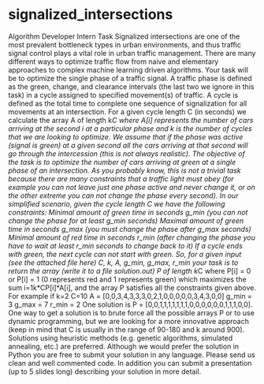 # signalized_intersections
Algorithm Developer Intern Task  Signalized intersections are one of the most prevalent bottleneck types in urban environments, and thus traffic signal control plays a vital role in urban traffic management. There are many different ways to optimize traffic flow from naive and elementary approaches to complex machine learning driven algorithms. Your task will be to optimize the single phase of a traffic signal. A traffic phase is defined as the green, change, and clearance intervals (the last two we ignore in this task) in a cycle assigned to specified movement(s) of traffic. A cycle is defined as the total time to complete one sequence of signalization for all movements at an intersection.  For a given cycle length C (in seconds) we calculate the array A of length k*C where A[i] represents the number of cars arriving at the second i at a particular phase and k is the number of cycles that we are looking to optimize. We assume that if the phase was active (signal is green) at a given second all the cars arriving at that second will go through the intercession (this is not always realistic).  The objective of the task is to optimize the number of cars arriving at green at a single phase of an intersection. As you probably know, this is not a trivial task because there are many constraints that a traffic light must obey (for example you can not leave just one phase active and never change it, or on the other extreme you can not change the phase every second).   In our simplified scenario, given the cycle length C we have the following constraints: Minimal amount of green time in seconds g_min (you can not change the phase for at least g_min seconds) Maximal amount of green time in seconds g_max (you must change the phase after g_max seconds) Minimal amount of red time in seconds r_min (after changing the phase you have to wait at least r_min seconds to change back to it) If a cycle ends with green, the next cycle can not start with green.  So, for a given input (see the attached file here) C, k, A, g_min, g_max, r_min your task is to return the array (write it to a file solution.out) P of length k*C where P[i] = 0 or P[i] = 1 (0 represents red and 1 represents green) which maximizes the sum i=1k*CP[i]*A[i], and the array P satisfies all the constraints given above. For example if k=2 C=10 A = [0,0,3,4,3,3,3,0,2,1,0,0,0,0,0,3,4,3,0,0] g_min = 3 g_max = 7 r_min = 2 One solution is P = [0,0,1,1,1,1,1,1,1,0,0,0,0,0,0,1,1,1,0,0].  One way to get a solution is to brute force all the possible arrays P or to use dynamic programming, but we are looking for a more innovative approach (keep in mind that C is usually in the range of  90-180 and k around 900). Solutions using heuristic methods (e.g. genetic algorithms, simulated annealing, etc.) are preferred.  Although we would prefer the solution in Python you are free to submit your solution in any language. Please send us clean and well commented code. In addition you can submit a presentation (up to 5 slides long) describing your solution in more detail.
